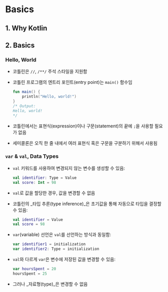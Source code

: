 # Basics

## 1. Why Kotlin

## 2. Basics

### Hello, World

* 코틀린은 `//`, `/**/` 주석 스타일을 지원함
*   코틀린 프로그램의 엔트리 포인트(entry point)는 `main()` 함수임

    ```kotlin
    fun main() {
    	println("Hello, world!")
    }
    /* Output:
    Hello, world!
    */
    ```
* 코틀린에서는 표현식(expression)이나 구문(statement)의 끝에 `;`을 사용할 필요가 없음
* 세미콜론은 오직 한 줄 내에서 여러 표현식 혹은 구문을 구분하기 위해서 사용됨

### `var` & `val`, Data Types

*   `val` 키워드를 사용하여 변경되지 않는 변수를 생성할 수 있음:

    ```kotlin
    val identifier: Type = Value
    val score: Int = 98
    ```
* `val`로 값을 할당한 경우, 값을 변경할 수 없음
*   코틀린의 _타입 추론(type inference)_은 초기값을 통해 자동으로 타입을 결정할 수 있음:

    ```kotlin
    val identifier = Value
    val score = 98
    ```
*   `var`(variable) 선언은 `val`를 선언하는 방식과 동일함:

    ```kotlin
    var identifier1 = initialization
    var identifier2: Type = initialization
    ```
*   `val`와 다르게 `var`은 변수에 저장된 값을 변경할 수 있음:

    ```kotlin
    var hoursSpent = 20
    hoursSpent = 25
    ```
* 그러나 _자료형(type)_은 변경할 수 없음
